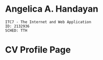 # Angelica A. Handayan
    ITC7 - The Internet and Web Application
	ID: 2132936
	SCHED: TTH
	
# CV Profile Page